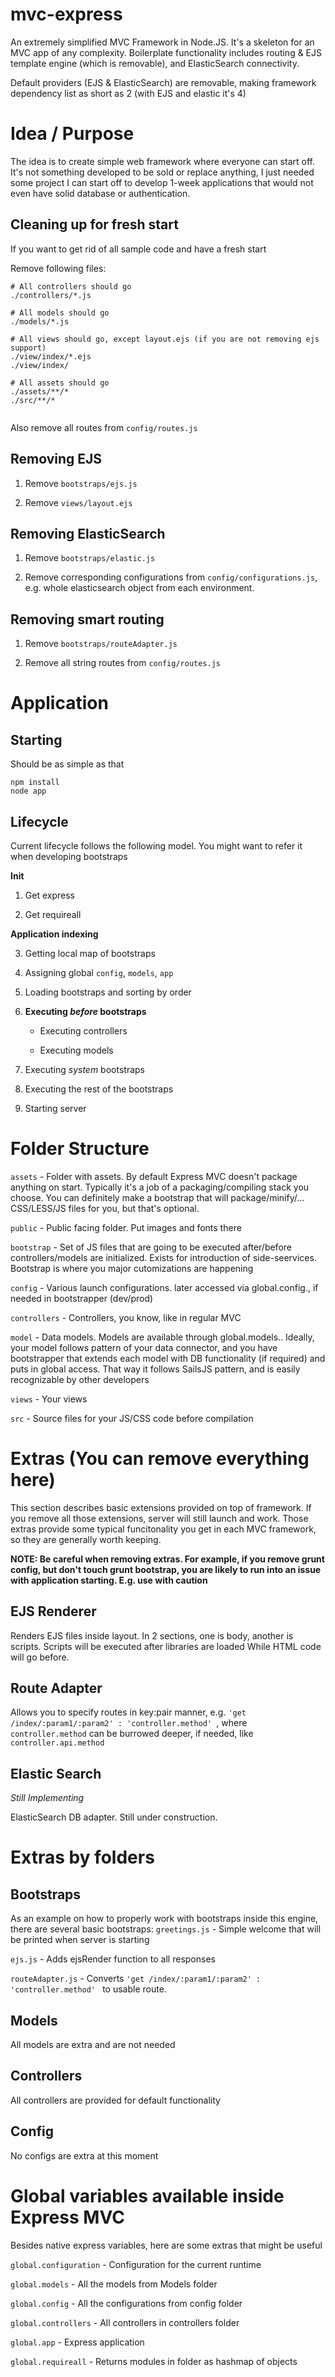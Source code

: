 # mvc-express
An extremely simplified MVC Framework in Node.JS. It's a skeleton for an MVC app of any complexity. Boilerplate functionality
includes routing & EJS template engine (which is removable), and ElasticSearch connectivity.

Default providers (EJS & ElasticSearch) are removable, making framework dependency list as short as 2 (with EJS and elastic it's 4)


# Idea / Purpose

The idea is to create simple web framework where everyone can start off. It's not something developed to be sold or replace
anything, I just needed some project I can start off to develop 1-week applications that would not even have solid database 
or authentication.

## Cleaning up for fresh start
If you want to get rid of all sample code and have a fresh start

Remove following files:
```
# All controllers should go
./controllers/*.js

# All models should go
./models/*.js

# All views should go, except layout.ejs (if you are not removing ejs support)
./view/index/*.ejs
./view/index/

# All assets should go
./assets/**/*
./src/**/*


```

Also remove all routes from `config/routes.js`

## Removing EJS

1. Remove `bootstraps/ejs.js`

2. Remove `views/layout.ejs`


## Removing ElasticSearch

1. Remove `bootstraps/elastic.js`

2. Remove corresponding configurations from `config/configurations.js`, e.g. whole elasticsearch object from each environment.

## Removing smart routing

1. Remove `bootstraps/routeAdapter.js`

2. Remove all string routes from `config/routes.js`

# Application

## Starting

Should be as simple as that

```
npm install
node app
```

## Lifecycle

Current lifecycle follows the following model. You might want to refer it when developing bootstraps

**Init**

1. Get express

2. Get requireall 

**Application indexing**

3. Getting local map of bootstraps

4. Assigning global `config`, `models`, `app`

5. Loading bootstraps and sorting by order

6. **Executing *before* bootstraps**

    - Executing controllers
    
    - Executing models
    
7. Executing *system* bootstraps

8. Executing the rest of the bootstraps

9. Starting server



# Folder Structure

`assets` - Folder with assets. By default Express MVC doesn't package anything on start. Typically it's a job of a packaging/compiling
stack you choose. You can definitely make a bootstrap that will package/minify/... CSS/LESS/JS files for you, but that's optional.

`public` - Public facing folder. Put images and fonts there

`bootstrap` - Set of JS files that are going to be executed after/before controllers/models are initialized. Exists for introduction of side-seervices. Bootstrap is where you major cutomizations are happening

`config` - Various launch configurations. later accessed via global.config.<name>, if needed in bootstrapper (dev/prod)

`controllers` - Controllers, you know, like in regular MVC

`model` - Data models. Models are available through global.models.<name>. Ideally, your model follows pattern of your data connector, and you have bootstrapper that extends each model with DB functionality (if required) and puts in global access. That way it follows SailsJS pattern, and is easily recognizable by other developers

`views` - Your views

`src` - Source files for your JS/CSS code before compilation


# Extras (You can remove everything here)

This section describes basic extensions provided on top of framework. If you remove all those extensions, server will still launch and work.
Those extras provide some typical funcitonality you get in each MVC framework, so they are generally worth keeping.

**NOTE: Be careful when removing extras. For example, if you remove grunt config, but don't touch grunt bootstrap, you are likely
to run into an issue with application starting. E.g. use with caution**

## EJS Renderer
Renders EJS files inside layout. In 2 sections, one is body, another is scripts. Scripts will be executed after libraries are loaded
While HTML code will go before. 

## Route Adapter
Allows you to specify routes in key:pair manner, e.g. ` 'get /index/:param1/:param2' : 'controller.method'  `, where 
`controller.method` can be burrowed deeper, if needed, like `controller.api.method`

## Elastic Search
*Still Implementing*

ElasticSearch DB adapter. Still under construction.

# Extras by folders

## Bootstraps

As an example on how to properly work with bootstraps inside this engine, there are several basic bootstraps:
`greetings.js` - Simple welcome that will be printed when server is starting

`ejs.js` - Adds ejsRender function to all responses

`routeAdapter.js` - Converts ` 'get /index/:param1/:param2' : 'controller.method'  ` to usable route.

## Models

All models are extra and are not needed

## Controllers

All controllers are provided for default functionality

## Config

No configs are extra at this moment


# Global variables available inside Express MVC

Besides native express variables, here are some extras that might be useful

`global.configuration` - Configuration for the current runtime

`global.models` - All the models from Models folder

`global.config` - All the configurations from config folder

`global.controllers` - All controllers in controllers folder

`global.app` - Express application

`global.requireall` - Returns modules in folder as hashmap of objects